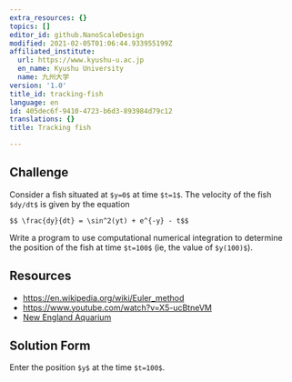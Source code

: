 ```yaml
---
extra_resources: {}
topics: []
editor_id: github.NanoScaleDesign
modified: 2021-02-05T01:06:44.933955199Z
affiliated_institute:
  url: https://www.kyushu-u.ac.jp
  en_name: Kyushu University
  name: 九州大学
version: '1.0'
title_id: tracking-fish
language: en
id: 405dec6f-9410-4723-b6d3-893984d79c12
translations: {}
title: Tracking fish

---
```


## Challenge
Consider a fish situated at `$y=0$` at time `$t=1$`. The velocity of the fish `$dy/dt$` is given by the equation

`$$ \frac{dy}{dt} = \sin^2(yt) + e^{-y} - t$$`

Write a program to use computational numerical integration to determine the position of the fish at time `$t=100$` (ie, the value of `$y(100)$`).

## Resources
- https://en.wikipedia.org/wiki/Euler_method
- https://www.youtube.com/watch?v=X5-ucBtneVM
- [New England Aquarium](https://www.neaq.org/learn/for-families-teens/fun-activities-with-kids/counting-fish-sea/)


## Solution Form
Enter the position `$y$` at the time `$t=100$`.


